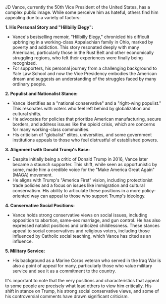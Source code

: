 JD Vance, currently the 50th Vice President of the United States, has a complex public image. While some perceive him as hateful, others find him appealing due to a variety of factors:

**1. His Personal Story and "Hillbilly Elegy":**
* Vance's bestselling memoir, "Hillbilly Elegy," chronicled his difficult upbringing in a working-class Appalachian family in Ohio, marked by poverty and addiction. This story resonated deeply with many Americans, particularly those in the Rust Belt and other economically struggling regions, who felt their experiences were finally being recognized.
* For supporters, his personal journey from a challenging background to Yale Law School and now the Vice Presidency embodies the American dream and suggests an understanding of the struggles faced by many ordinary people.

**2. Populist and Nationalist Stance:**
* Vance identifies as a "national conservative" and a "right-wing populist." This resonates with voters who feel left behind by globalization and cultural shifts.
* He advocates for policies that prioritize American manufacturing, secure borders, and address issues like the opioid crisis, which are concerns for many working-class communities.
* His criticism of "globalist" elites, universities, and some government institutions appeals to those who feel distrustful of established powers.

**3. Alignment with Donald Trump's Base:**
* Despite initially being a critic of Donald Trump in 2016, Vance later became a staunch supporter. This shift, while seen as opportunistic by some, made him a credible voice for the "Make America Great Again" (MAGA) movement.
* He aligns with Trump's "America First" vision, including protectionist trade policies and a focus on issues like immigration and cultural conservatism. His ability to articulate these positions in a more policy-oriented way can appeal to those who support Trump's ideology.

**4. Conservative Social Positions:**
* Vance holds strong conservative views on social issues, including opposition to abortion, same-sex marriage, and gun control. He has also expressed natalist positions and criticized childlessness. These stances appeal to social conservatives and religious voters, including those influenced by Catholic social teaching, which Vance has cited as an influence.

**5. Military Service:**
* His background as a Marine Corps veteran who served in the Iraq War is also a point of appeal for many, particularly those who value military service and see it as a commitment to the country.

It's important to note that the very positions and characteristics that appeal to some people are precisely what lead others to view him critically. His shift in stance on Trump, his strong social conservative views, and some of his controversial comments have drawn significant criticism.
